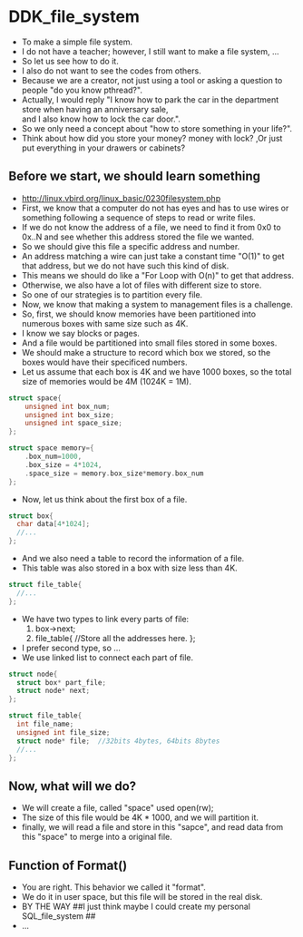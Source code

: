 # DDK_file_system
* To make a simple file system.
* I do not have a teacher; however, I still want to make a file system, ...
* So let us see how to do it.
* I also do not want to see the codes from others.
* Because we are a creator, not just using a tool or asking a question to people "do you know pthread?". 
* Actually, I would reply "I know how to park the car in the department store when having an anniversary sale, <br>
  and I also know how to lock the car door.".
* So we only need a concept about "how to store something in your life?".
* Think about how did you store your money? money with lock? ,Or just put everything in your drawers or cabinets?


## Before we start, we should learn something
* http://linux.vbird.org/linux_basic/0230filesystem.php
* First, we know that a computer do not has eyes and has to use wires or something following a sequence of steps to read or write files.
* If we do not know the address of a file, we need to find it from 0x0 to 0x..N and see whether this address stored the file we wanted.
* So we should give this file a specific address and number.
* An address matching a wire can just take a constant time "O(1)" to get that address, but we do not have such this kind of disk.
* This means we should do like a "For Loop with O(n)" to get that address.
* Otherwise, we also have a lot of files with different size to store.
* So one of our strategies is to partition every file.
* Now, we know that making a system to management files is a challenge.
* So, first, we should know memories have been partitioned into numerous boxes with same size such as 4K.
* I know we say blocks or pages.
* And a file would be partitioned into small files stored in some boxes.
* We should make a structure to record which box we stored, so the boxes would have their specificed numbers.
* Let us assume that each box is 4K and we have 1000 boxes, so the total size of memories would be 4M (1024K = 1M). 
```C
struct space{
	unsigned int box_num;
	unsigned int box_size;
	unsigned int space_size;
};

struct space memory={
	.box_num=1000,
	.box_size = 4*1024,
	.space_size = memory.box_size*memory.box_num
};
```
* Now, let us think about the first box of a file.
```C
struct box{
  char data[4*1024];
  //...
};
```
* And we also need a table to record the information of a file.
* This table was also stored in a box with size less than 4K.
```C
struct file_table{
  //...
};
```
* We have two types to link every parts of file:
  1. box->next;
  2. file_table{  //Store all the addresses here.  };
* I prefer second type, so ...
* We use linked list to connect each part of file.
```C
struct node{
  struct box* part_file;
  struct node* next;
};

struct file_table{
  int file_name;
  unsigned int file_size;
  struct node* file;  //32bits 4bytes, 64bits 8bytes
  //...
};
```

## Now, what will we do? 
* We will create a file, called "space" used open(rw);
* The size of this file would be 4K * 1000, and we will partition it.
* finally, we will read a file and store in this "sapce", and read data from this "space" to merge into a original file.

## Function of Format() 
* You are right. This behavior we called it "format".
* We do it in user space, but this file will be stored in the real disk.
* BY THE WAY ##I just think maybe I could create my personal SQL_file_system ##
* ...
